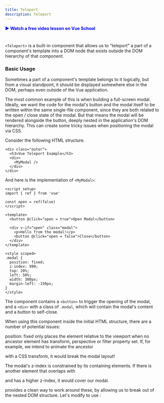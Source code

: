 ```yaml
---
title: Teleport
description: Teleport
---
```


<a href="https://vueschool.io/lessons/vue-3-teleport?friend=vuejs" target="_blank" style="display: inline-flex; align-items: center; text-decoration: none; font-weight: bolder; color: blue;">
  ▶️ Watch a free video lesson on Vue School
</a>

#

`<Teleport>` is a built-in component that allows us to "teleport" a part of a component's template into a DOM node that exists outside the DOM hierarchy of that component.

### Basic Usage​
Sometimes a part of a component's template belongs to it logically, but from a visual standpoint, it should be displayed somewhere else in the DOM, perhaps even outside of the Vue application.

The most common example of this is when building a full-screen modal. Ideally, we want the code for the modal's button and the modal itself to be written within the same single-file component, since they are both related to the open / close state of the modal. But that means the modal will be rendered alongside the button, deeply nested in the application's DOM hierarchy. This can create some tricky issues when positioning the modal via CSS.

Consider the following HTML structure.

```
<div class="outer">
  <h3>Vue Teleport Example</h3>
  <div>
    <MyModal />
  </div>
</div>
```
And here is the implementation of `<MyModal>`:

```
<script setup>
import { ref } from 'vue'

const open = ref(false)
</script>

<template>
  <button @click="open = true">Open Modal</button>

  <div v-if="open" class="modal">
    <p>Hello from the modal!</p>
    <button @click="open = false">Close</button>
  </div>
</template>

<style scoped>
.modal {
  position: fixed;
  z-index: 999;
  top: 20%;
  left: 50%;
  width: 300px;
  margin-left: -150px;
}
</style>
```

The component contains a `<button>` to trigger the opening of the modal, and a `<div>` with a class of `.modal`, which will contain the modal's content and a button to self-close.

When using this component inside the initial HTML structure, there are a number of potential issues:

position: fixed only places the element relative to the viewport when no ancestor element has transform, perspective or filter property set. If, for example, we intend to animate the ancestor <div class="outer"> with a CSS transform, it would break the modal layout!

The modal's z-index is constrained by its containing elements. If there is another element that overlaps with <div class="outer"> and has a higher z-index, it would cover our modal.

<Teleport> provides a clean way to work around these, by allowing us to break out of the nested DOM structure. Let's modify <MyModal> to use <Teleport>: